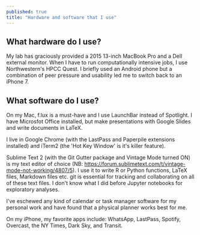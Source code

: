 ```yaml
---
published: true
title: "Hardware and software that I use"
---
```


## What hardware do I use? 

My lab has graciously provided a 2015 13-inch MacBook Pro and a Dell external
monitor. When I have to run computationally intensive jobs, I use Northwestern's
HPCC Quest. I briefly  used an Android phone but a combination of 
peer pressure and usability led me to switch back to an iPhone 7. 


## What software do I use?

On my Mac, f.lux is a must-have and I use LaunchBar instead of Spotlight. I
have Microsfot Office installed, but 
make presentations with Google Slides and write documents in LaTeX. 

I live in Google Chrome (with the LastPass and Paperpile extensions installed) and iTerm2
(the 'Hot Key Window' is it's killer feature). 

Sublime Text 2 (with the Git Gutter package and Vintage Mode turned ON) is my 
text editor of choice (NB: https://forum.sublimetext.com/t/vintage-mode-not-working/4807/5). I use it to write R or Python functions, LaTeX files, Markdown
files etc. git is essential for tracking and collaborating on all of these text files. I don't know 
what I did before Jupyter notebooks for exploratory analyses. 

I've eschewed any kind of calendar or task manager software for my personal work
and have found that a 
physical planner works best for me. 

On my iPhone, my favorite apps include: WhatsApp, LastPass, Spotify,
Overcast, the NY Times, Dark Sky, and Transit. 





